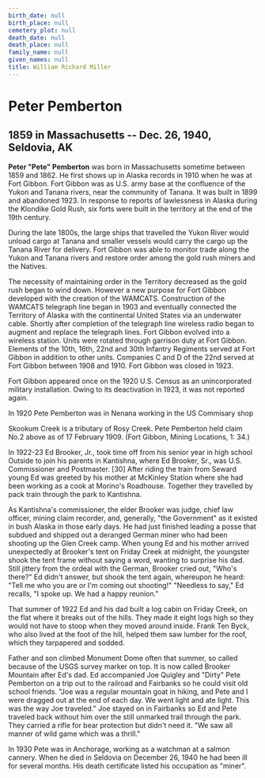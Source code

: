 ```yaml
---
birth_date: null
birth_place: null
cemetery_plot: null
death_date: null
death_place: null
family_name: null
given_names: null
title: William Richard Miller
---
```


# Peter Pemberton

## 1859 in Massachusetts -- Dec. 26, 1940, Seldovia, AK

**Peter "Pete" Pemberton** was born in Massachusetts
sometime between 1859 and 1862. He first shows up in Alaska records in
1910 when he was at Fort Gibbon. Fort Gibbon was as U.S. army base at
the confluence of the Yukon and Tanana rivers, near the community of
Tanana. It was built in 1899 and abandoned 1923. In response to reports
of lawlessness in Alaska during the Klondike Gold Rush, six forts were
built in the territory at the end of the 19th century.

During the late 1800s, the large ships that travelled the Yukon River
would unload cargo at Tanana and smaller vessels would carry the cargo
up the Tanana River for delivery. Fort Gibbon was able to monitor trade
along the Yukon and Tanana rivers and restore order among the gold rush
miners and the Natives.

The necessity of maintaining order in the Territory decreased as the
gold rush began to wind down. However a new purpose for Fort Gibbon
developed with the creation of the WAMCATS. Construction of the WAMCATS
telegraph line began in 1903 and eventually connected the Territory of
Alaska with the continental United States via an underwater cable.
Shortly after completion of the telegraph line wireless radio began to
augment and replace the telegraph lines. Fort Gibbon evolved into a
wireless station. Units were rotated through garrison duty at Fort
Gibbon. Elements of the 10th, 16th, 22nd and 30th Infantry Regiments
served at Fort Gibbon in addition to other units. Companies C and D of
the 22nd served at Fort Gibbon between 1908 and 1910. Fort Gibbon was
closed in 1923.

Fort Gibbon appeared once on the 1920 U.S. Census as an unincorporated
military installation. Owing to its deactivation in 1923, it was not
reported again.

In 1920 Pete Pemberton was in Nenana working in the US Commisary shop

Skookum Creek is a tributary of Rosy Creek. Pete Pemberton held claim
No.2 above as of 17 February 1909. (Fort Gibbon, Mining Locations, 1:
34.)

In 1922-23 Ed Brooker, Jr., took time off from his senior year in high
school Outside to join his parents in Kantishna, where Ed Brooker, Sr.,
was U.S. Commissioner and Postmaster. \[30\] After riding the train from
Seward young Ed was greeted by his mother at McKinley Station where she
had been working as a cook at Morino\'s Roadhouse. Together they
travelled by pack train through the park to Kantishna.

As Kantishna\'s commissioner, the elder Brooker was judge, chief law
officer, mining claim recorder, and, generally, \"the Government\" as it
existed in bush Alaska in those early days. He had just finished leading
a posse that subdued and shipped out a deranged German miner who had
been shooting up the Glen Creek camp. When young Ed and his mother
arrived unexpectedly at Brooker\'s tent on Friday Creek at midnight, the
youngster shook the tent frame without saying a word, wanting to
surprise his dad. Still jittery from the ordeal with the German, Brooker
cried out, \"Who\'s there?\" Ed didn\'t answer, but shook the tent
again, whereupon he heard: \"Tell me who you are or I\'m coming out
shooting!\" \"Needless to say,\" Ed recalls, \"I spoke up. We had a
happy reunion.\"

That summer of 1922 Ed and his dad built a log cabin on Friday Creek, on
the flat where it breaks out of the hills. They made it eight logs high
so they would not have to stoop when they moved around inside. Frank Ten
Byck, who also lived at the foot of the hill, helped them saw lumber for
the roof, which they tarpapered and sodded.

Father and son climbed Monument Dome often that summer, so called
because of the USGS survey marker on top. It is now called Brooker
Mountain after Ed\'s dad. Ed accompanied Joe Quigley and \"Dirty\" Pete
Pemberton on a trip out to the railroad and Fairbanks so he could visit
old school friends. \"Joe was a regular mountain goat in hiking, and
Pete and I were dragged out at the end of each day. We went light and
ate light. This was the way Joe traveled.\" Joe stayed on in Fairbanks
so Ed and Pete traveled back without him over the still unmarked trail
through the park. They carried a rifle for bear protection but didn\'t
need it. \"We saw all manner of wild game which was a thrill.\"

In 1930 Pete was in Anchorage, working as a watchman at a salmon
cannery. When he died in Seldovia on December 26, 1940 he had been ill
for several months. His death certificate listed his occupation as
"miner".
